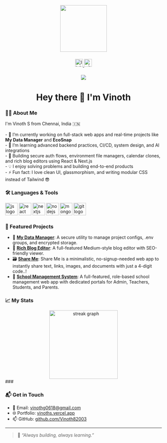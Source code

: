 <div align="center">
  <img height="150" src="https://media.giphy.com/media/M9gbBd9nbDrOTu1Mqx/giphy.gif"  />
</div>

###

<div align="center">
  <a href="https://www.linkedin.com/in/Vinoth82003/" target="_blank">
    <img src="https://img.shields.io/static/v1?message=LinkedIn&logo=linkedin&label=&color=0077B5&logoColor=white&labelColor=&style=for-the-badge" height="25" alt="linkedin logo"  />
  </a>
  <a href="https://github.com/Vinoth82003" target="_blank">
    <img src="https://img.shields.io/static/v1?message=GitHub&logo=github&label=&color=black&logoColor=white&labelColor=&style=for-the-badge" height="25" alt="github logo"  />
  </a>
</div>

###

<div align="center">
  <img src="https://visitor-badge.laobi.icu/badge?page_id=Vinoth82003.Vinoth82003&" />
</div>

###

<h1 align="center">Hey there 👋 I'm Vinoth</h1>

###

<h3 align="left">👨‍💻 About Me</h3>

<p align="left">
  I'm Vinoth S from Chennai, India 🇮🇳<br><br>
  - 🔭 I’m currently working on full-stack web apps and real-time projects like <strong>My Data Manager</strong> and <strong>EcoSnap</strong><br>
  - 🌱 I’m learning advanced backend practices, CI/CD, system design, and AI integrations<br>
  - 🧠 Building secure auth flows, environment file managers, calendar clones, and rich blog editors using React & Next.js<br>
  - 💡 I enjoy solving problems and building end-to-end products<br>
  - ⚡ Fun fact: I love clean UI, glassmorphism, and writing modular CSS instead of Tailwind 😎
</p>

###

<h3 align="left">🛠 Languages & Tools</h3>

<div align="left">
  <img src="https://cdn.jsdelivr.net/gh/devicons/devicon/icons/javascript/javascript-original.svg" height="40" alt="js logo" />
  <img src="https://cdn.jsdelivr.net/gh/devicons/devicon/icons/react/react-original.svg" height="40" alt="react logo" />
  <img src="https://cdn.jsdelivr.net/gh/devicons/devicon/icons/nextjs/nextjs-original.svg" height="40" alt="nextjs logo" />
  <img src="https://cdn.jsdelivr.net/gh/devicons/devicon/icons/nodejs/nodejs-original.svg" height="40" alt="nodejs logo" />
  <img src="https://cdn.jsdelivr.net/gh/devicons/devicon/icons/mongodb/mongodb-original.svg" height="40" alt="mongodb logo" />
  <img src="https://cdn.jsdelivr.net/gh/devicons/devicon/icons/git/git-original.svg" height="40" alt="git logo" />
</div>

###

<h3 align="left">🚀 Featured Projects</h3>

- 🔐 [**My Data Manager**](https://github.com/Vinoth82003/mydata): A secure utility to manage project configs, .env groups, and encrypted storage.
- 📝 [**Rich Blog Editor**](https://github.com/Vinoth82003/rich-blog-editor): A full-featured Medium-style blog editor with SEO-friendly viewer.
- 🗃️ [**Share Me**](https://github.com/Vinoth82003/shareme): Share Me is a minimalistic, no-signup-needed web app to instantly share text, links, images, and documents with just a 4-digit code..!
- 🌱 [**School Management System**](https://github.com/Vinoth82003/MT-world): A full-featured, role-based school management web app with dedicated portals for Admin, Teachers, Students, and Parents.

###

<h3 align="left">📈 My Stats</h3>

<div align="center">
  <img src="https://streak-stats.demolab.com?user=Vinoth82003&locale=en&mode=daily&theme=dark&hide_border=false&border_radius=5&order=3" height="220" alt="streak graph"  />
</div>
###

<h3 align="left">📬 Get in Touch</h3>

- 📨 Email: [vinothg0618@gmail.com](mailto:vinothg0618@gmail.com)
- 🌐 Portfolio: [vinoths.vercel.app](https://vinoths.vercel.app/)
- 📫 GitHub: [github.com/Vinoth82003](https://github.com/Vinoth82003)

---

> 💬 _“Always building, always learning.”_
